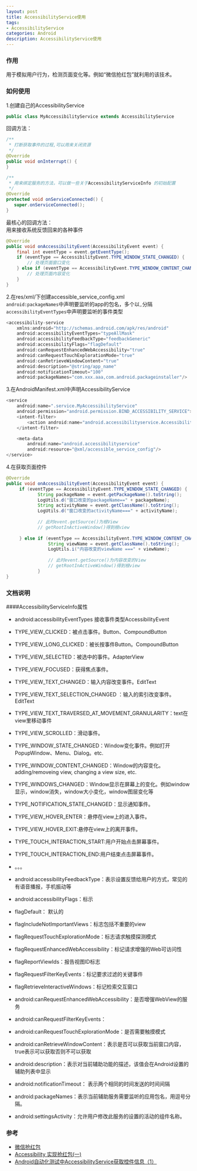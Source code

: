 ```yaml
---
layout: post
title: AccessibilityService使用
tags:
- AccessibilityService
categories: Android
description: AccessibilityService使用
---
```


### 作用

用于模拟用户行为，检测页面变化等。例如“微信抢红包”就利用的该技术。

### 如何使用

1.创建自己的AccessibilityService

~~~ java
public class MyAccessibilityService extends AccessibilityService
~~~

回调方法：

~~~ java
/**
 * 打断获取事件的过程,可以用来关闭资源
 */
@Override
public void onInterrupt() {
}
~~~

~~~ java
/**
 * 用来绑定服务的方法，可以做一些关于AccessibilityServiceInfo 的初始配置
 */
@Override
protected void onServiceConnected() {
   super.onServiceConnected();
} 
~~~

最核心的回调方法：<br>
用来接收系统反馈回来的各种事件

~~~ java
@Override
public void onAccessibilityEvent(AccessibilityEvent event) {
	final int eventType = event.getEventType();
	if (eventType == AccessibilityEvent.TYPE_WINDOW_STATE_CHANGED) {
		// 处理页面窗口变化
	} else if (eventType == AccessibilityEvent.TYPE_WINDOW_CONTENT_CHANGED) {
		// 处理页面内容变化
	}
}
~~~


2.在res/xml/下创建accessible_service_config.xml<br>
```android:packageNames```中声明要监听的app的包名，多个以```,```分隔<br>
```accessibilityEventTypes```中声明要监听的事件类型

~~~ java
<accessibility-service
    xmlns:android="http://schemas.android.com/apk/res/android"
    android:accessibilityEventTypes="typeAllMask"
    android:accessibilityFeedbackType="feedbackGeneric"
    android:accessibilityFlags="flagDefault"
    android:canRequestEnhancedWebAccessibility="true"
    android:canRequestTouchExplorationMode="true"
    android:canRetrieveWindowContent="true"
    android:description="@string/app_name"
    android:notificationTimeout="100"
    android:packageNames="com.xxx.aaa,com.android.packageinstaller"/> 
~~~

3.在AndroidManifest.xml中声明AccessibilityService

~~~ java
<service
    android:name=".service.MyAccessibilityService"
    android:permission="android.permission.BIND_ACCESSIBILITY_SERVICE">
    <intent-filter>
        <action android:name="android.accessibilityservice.AccessibilityService"/>
    </intent-filter>

    <meta-data
        android:name="android.accessibilityservice"
        android:resource="@xml/accessible_service_config"/>
</service>
~~~

4.在获取页面控件

~~~ java
@Override
public void onAccessibilityEvent(AccessibilityEvent event) {
	 if (eventType == AccessibilityEvent.TYPE_WINDOW_STATE_CHANGED) {
			String packageName = event.getPackageName().toString();
          	LogUtils.d("窗口改变的packageName==" + packageName);
          	String activityName = event.getClassName().toString();
          	LogUtils.d("窗口改变的activityName===" + activityName);
          	
          	// 此时event.getSource()为根View
            // getRootInActiveWindow()得到根view
                
	 } else if (eventType == AccessibilityEvent.TYPE_WINDOW_CONTENT_CHANGED) {
                String viewName = event.getClassName().toString();
                LogUtils.i("内容改变的viewName ===" + viewName);
                
                // 此时event.getSource()为内容改变的View
                // getRootInActiveWindow()得到根view
            }
}
~~~

### 文档说明

####AccessibilityServiceInfo属性

- android:accessibilityEventTypes  接收事件类型AccessibilityEvent

 - TYPE_VIEW_CLICKED：被点击事件。Button、CompoundButton
 - TYPE_VIEW_LONG_CLICKED：被长按事件Button。CompoundButton
 - TYPE_VIEW_SELECTED：被选中的事件。AdapterView
 - TYPE_VIEW_FOCUSED：获得焦点事件。
 - TYPE_VIEW_TEXT_CHANGED：输入内容改变事件。EditText
 - TYPE_VIEW_TEXT_SELECTION_CHANGED ：输入的索引改变事件。EditText
 - TYPE_VIEW_TEXT_TRAVERSED_AT_MOVEMENT_GRANULARITY：text在view里移动事件
 - TYPE_VIEW_SCROLLED：滑动事件。
 - TYPE_WINDOW_STATE_CHANGED：Window变化事件。例如打开PopupWindow、Menu、Dialog。etc.
 - TYPE_WINDOW_CONTENT_CHANGED：Window的内容变化。adding/removeing view, changing a view size, etc.
 - TYPE_WINDOWS_CHANGED：Window显示在屏幕上的变化。例如window显示，window消失，window大小变化，window图层变化等
 - TYPE_NOTIFICATION_STATE_CHANGED：显示通知事件。
 - TYPE_VIEW_HOVER_ENTER：悬停在view上的进入事件。
 - TYPE_VIEW_HOVER_EXIT:悬停在view上的离开事件。
 - TYPE_TOUCH_INTERACTION_START:用户开始点击屏幕事件。
 - TYPE_TOUCH_INTERACTION_END:用户结束点击屏幕事件。
 - 。。。
 
- android:accessibilityFeedbackType：表示设置反馈给用户的方式，常见的有语音播报，手机振动等
- android:accessibilityFlags：标示

 - flagDefault： 默认的
 - flagIncludeNotImportantViews：标志包括不重要的view
 - flagRequestTouchExplorationMode：标志请求触摸探测模式
 - flagRequestEnhancedWebAccessibility：标记请求增强的Web可访问性
 - flagReportViewIds：报告视图ID标志
 - flagRequestFilterKeyEvents：标记要求过滤的关键事件
 - flagRetrieveInteractiveWindows：标记检索交互窗口
 
- android:canRequestEnhancedWebAccessibility：是否增强WebView的服务
- android:canRequestFilterKeyEvents：
- android:canRequestTouchExplorationMode：是否需要触摸模式
- android:canRetrieveWindowContent：表示是否可以获取当前窗口内容，true表示可以获取否则不可以获取
- android:description：表示对当前辅助功能的描述，该值会在Android设置的辅助列表中显示
- android:notificationTimeout： 表示两个相同的时间发送的时间间隔
- android:packageNames：表示当前辅助服务需要监听的应用包名，用逗号分隔。
- android:settingsActivity：允许用户修改此服务的设置的活动的组件名称。



### 参考

- [微信抢红包](http://www.jianshu.com/p/4cd8c109cdfb)
- [Accessibility 实现抢红包(一)](http://blog.csdn.net/yun1185448859/article/details/51959207)
- [Android自动化测试中AccessibilityService获取控件信息（1）](http://blog.csdn.net/itfootball/article/details/21953763)


